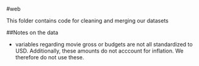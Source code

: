 #web

This folder contains code for cleaning and merging our datasets


##Notes on the data
- variables regarding movie gross or budgets are not all standardized to USD.
  Additionally, these amounts do not acccount for inflation. We therefore do
not use these.

